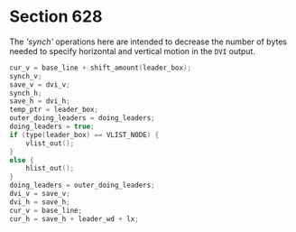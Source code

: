 # Section 628

The *'synch'* operations here are intended to decrease the number of bytes needed to specify horizontal and vertical motion in the `DVI` output.

```c <<  Output a leader box at |cur_h|, then advance |cur_h| by |leader_wd + lx| >>=
cur_v = base_line + shift_amount(leader_box);
synch_v;
save_v = dvi_v;
synch_h;
save_h = dvi_h;
temp_ptr = leader_box;
outer_doing_leaders = doing_leaders;
doing_leaders = true;
if (type(leader_box) == VLIST_NODE) {
    vlist_out();
}
else {
    hlist_out();
}
doing_leaders = outer_doing_leaders;
dvi_v = save_v;
dvi_h = save_h;
cur_v = base_line;
cur_h = save_h + leader_wd + lx;
```
